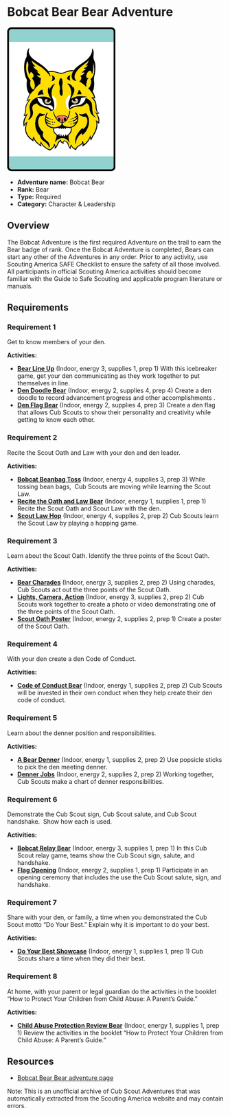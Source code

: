 # Bobcat Bear Bear Adventure

![Bobcat Bear Bear adventure belt loop](images/bobcat-bear.jpg)

- **Adventure name:** Bobcat Bear
- **Rank:** Bear
- **Type:** Required
- **Category:** Character & Leadership

## Overview

The Bobcat Adventure is the first required Adventure on the trail to earn the Bear badge of rank. Once the Bobcat Adventure is completed, Bears can start any other of the Adventures in any order. Prior to any activity, use Scouting America SAFE Checklist to ensure the safety of all those involved. All participants in official Scouting America activities should become familiar with the Guide to Safe Scouting and applicable program literature or manuals.

## Requirements

### Requirement 1

Get to know members of your den.

**Activities:**

- **[Bear Line Up](https://www.scouting.org/cub-scout-activities/bear-line-up/)** (Indoor, energy 3, supplies 1, prep 1)
  With this icebreaker game, get your den communicating as they work together to put themselves in line.
- **[Den Doodle Bear](https://www.scouting.org/cub-scout-activities/den-doodle-bear/)** (Indoor, energy 2, supplies 4, prep 4)
  Create a den doodle to record advancement progress and other accomplishments .
- **[Den Flag Bear](https://www.scouting.org/cub-scout-activities/den-flag-bear/)** (Indoor, energy 2, supplies 4, prep 3)
  Create a den flag that allows Cub Scouts to show their personality and creativity while getting to know each other.

### Requirement 2

Recite the Scout Oath and Law with your den and den leader.

**Activities:**

- **[Bobcat Beanbag Toss](https://www.scouting.org/cub-scout-activities/bobcat-beanbag-toss/)** (Indoor, energy 4, supplies 3, prep 3)
  While tossing bean bags,  Cub Scouts are moving while learning the Scout Law.
- **[Recite the Oath and Law Bear](https://www.scouting.org/cub-scout-activities/recite-the-oath-and-law-bear/)** (Indoor, energy 1, supplies 1, prep 1)
  Recite the Scout Oath and Scout Law with the den.
- **[Scout Law Hop](https://www.scouting.org/cub-scout-activities/scout-law-hop/)** (Indoor, energy 4, supplies 2, prep 2)
  Cub Scouts learn the Scout Law by playing a hopping game.

### Requirement 3

Learn about the Scout Oath. Identify the three points of the Scout Oath.

**Activities:**

- **[Bear Charades](https://www.scouting.org/cub-scout-activities/bear-charades/)** (Indoor, energy 3, supplies 2, prep 2)
  Using charades, Cub Scouts act out the three points of the Scout Oath.
- **[Lights, Camera, Action](https://www.scouting.org/cub-scout-activities/lights-camera-action/)** (Indoor, energy 3, supplies 2, prep 2)
  Cub Scouts work together to create a photo or video demonstrating one of the three points of the Scout Oath.
- **[Scout Oath Poster](https://www.scouting.org/cub-scout-activities/scout-oath-poster/)** (Indoor, energy 2, supplies 2, prep 1)
  Create a poster of the Scout Oath.

### Requirement 4

With your den create a den Code of Conduct.

**Activities:**

- **[Code of Conduct Bear](https://www.scouting.org/cub-scout-activities/code-of-conduct-bear/)** (Indoor, energy 1, supplies 2, prep 2)
  Cub Scouts will be invested in their own conduct when they help create their den code of conduct.

### Requirement 5

Learn about the denner position and responsibilities.

**Activities:**

- **[A Bear Denner](https://www.scouting.org/cub-scout-activities/a-bear-denner/)** (Indoor, energy 1, supplies 2, prep 2)
  Use popsicle sticks to pick the den meeting denner.
- **[Denner Jobs](https://www.scouting.org/cub-scout-activities/denner-jobs/)** (Indoor, energy 2, supplies 2, prep 2)
  Working together, Cub Scouts make a chart of denner responsibilities.

### Requirement 6

Demonstrate the Cub Scout sign, Cub Scout salute, and Cub Scout handshake.  Show how each is used.

**Activities:**

- **[Bobcat Relay Bear](https://www.scouting.org/cub-scout-activities/bobcat-relay-bear/)** (Indoor, energy 3, supplies 1, prep 1)
  In this Cub Scout relay game, teams show the Cub Scout sign, salute, and handshake.
- **[Flag Opening](https://www.scouting.org/cub-scout-activities/flag-opening/)** (Indoor, energy 2, supplies 1, prep 1)
  Participate in an opening ceremony that includes the use the Cub Scout salute, sign, and handshake.

### Requirement 7

Share with your den, or family, a time when you demonstrated the Cub Scout motto “Do Your Best.” Explain why it is important to do your best.

**Activities:**

- **[Do Your Best Showcase](https://www.scouting.org/cub-scout-activities/do-your-best-showcase-2/)** (Indoor, energy 1, supplies 1, prep 1)
  Cub Scouts share a time when they did their best.

### Requirement 8

At home, with your parent or legal guardian do the activities in the booklet “How to Protect Your Children from Child Abuse: A Parent’s Guide.”

**Activities:**

- **[Child Abuse Protection Review Bear](https://www.scouting.org/cub-scout-activities/child-abuse-protection-review-bear/)** (Indoor, energy 1, supplies 1, prep 1)
  Review the activities in the booklet “How to Protect Your Children from Child Abuse: A Parent’s Guide.”


## Resources

- [Bobcat Bear Bear adventure page](https://www.scouting.org/cub-scout-adventures/bobcat-bear/)

Note: This is an unofficial archive of Cub Scout Adventures that was automatically extracted from the Scouting America website and may contain errors.